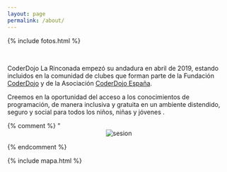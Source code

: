 ```yaml
---
layout: page
permalink: /about/
---
```


{% include fotos.html %}

&nbsp;

CoderDojo La Rinconada empezó su andadura en abril de 2019, estando incluidos en la comunidad de clubes que forman parte de la Fundación [CoderDojo](https://coderdojo.com/es-ES) y de la Asociación [CoderDojo España](http://www.coderdojo.es/).


Creemos en la oportunidad del acceso a los conocimientos de programación, de manera inclusiva y gratuita en un ambiente distendido, seguro y social para todos los niños, niñas y jóvenes .

{% comment %}
"<span style="display:block;text-align:center">![sesion]</span>

[sesion]: /images/sesion_online.jpg"

{% endcomment %}

{% include mapa.html %}

